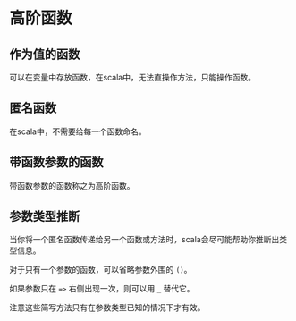# 高阶函数

## 作为值的函数

可以在变量中存放函数，在scala中，无法直操作方法，只能操作函数。

## 匿名函数

在scala中，不需要给每一个函数命名。

## 带函数参数的函数

带函数参数的函数称之为高阶函数。

## 参数类型推断

当你将一个匿名函数传递给另一个函数或方法时，scala会尽可能帮助你推断出类型信息。

对于只有一个参数的函数，可以省略参数外围的 `()`。

如果参数只在 `=>` 右侧出现一次，则可以用 `_` 替代它。

注意这些简写方法只有在参数类型已知的情况下才有效。

